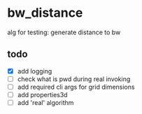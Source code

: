 # bw_distance
alg for testing: generate distance to bw

## todo
- [X] add logging
- [ ] check what is pwd during real invoking
- [ ] add required cli args for grid dimensions
- [ ] add properties3d
- [ ] add 'real' algorithm
